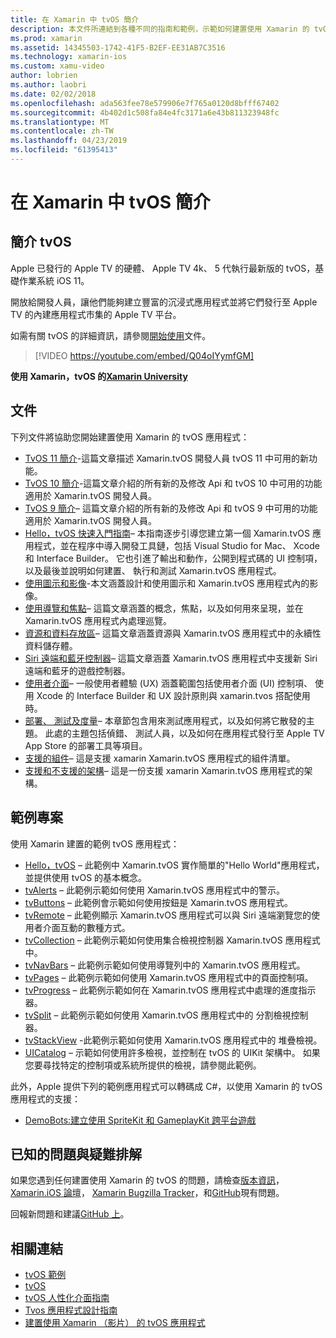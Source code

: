 ```yaml
---
title: 在 Xamarin 中 tvOS 簡介
description: 本文件所連結到各種不同的指南和範例，示範如何建置使用 Xamarin 的 tvOS 應用程式。 指南會討論各種功能，例如使用者介面開發、 資料儲存體、 圖示等。
ms.prod: xamarin
ms.assetid: 14345503-1742-41F5-B2EF-EE31AB7C3516
ms.technology: xamarin-ios
ms.custom: xamu-video
author: lobrien
ms.author: laobri
ms.date: 02/02/2018
ms.openlocfilehash: ada563fee78e579906e7f765a0120d8bfff67402
ms.sourcegitcommit: 4b402d1c508fa84e4fc3171a6e43b811323948fc
ms.translationtype: MT
ms.contentlocale: zh-TW
ms.lasthandoff: 04/23/2019
ms.locfileid: "61395413"
---
```

# <a name="introduction-to-tvos-in-xamarin"></a>在 Xamarin 中 tvOS 簡介

## <a name="introducing-tvos"></a>簡介 tvOS

Apple 已發行的 Apple TV 的硬體、 Apple TV 4k、 5 代執行最新版的 tvOS，基礎作業系統 iOS 11。

開放給開發人員，讓他們能夠建立豐富的沉浸式應用程式並將它們發行至 Apple TV 的內建應用程式市集的 Apple TV 平台。

如需有關 tvOS 的詳細資訊，請參閱[開始使用](~/ios/tvos/get-started/index.md)文件。

> [!VIDEO https://youtube.com/embed/Q04oIYymfGM]

**使用 Xamarin，tvOS 的[Xamarin University](https://university.xamarin.com/)**

## <a name="documentation"></a>文件

下列文件將協助您開始建置使用 Xamarin 的 tvOS 應用程式：

- [TvOS 11 簡介](~/ios/tvos/platform/introduction-to-tvos11.md)-這篇文章描述 Xamarin.tvOS 開發人員 tvOS 11 中可用的新功能。
- [TvOS 10 簡介](~/ios/tvos/platform/introduction-to-tvos10/index.md)-這篇文章介紹的所有新的及修改 Api 和 tvOS 10 中可用的功能適用於 Xamarin.tvOS 開發人員。
- [TvOS 9 簡介](~/ios/tvos/platform/tvos9.md)– 這篇文章介紹的所有新的及修改 Api 和 tvOS 9 中可用的功能適用於 Xamarin.tvOS 開發人員。 
- [Hello，tvOS 快速入門指南](~/ios/tvos/get-started/hello-tvos.md)– 本指南逐步引導您建立第一個 Xamarin.tvOS 應用程式，並在程序中導入開發工具鏈，包括 Visual Studio for Mac、 Xcode 和 Interface Builder。 它也引進了輸出和動作，公開到程式碼的 UI 控制項，以及最後並說明如何建置、 執行和測試 Xamarin.tvOS 應用程式。
- [使用圖示和影像](~/ios/tvos/app-fundamentals/icons-images.md)-本文涵蓋設計和使用圖示和 Xamarin.tvOS 應用程式內的影像。
- [使用導覽和焦點](~/ios/tvos/app-fundamentals/navigation-focus.md)– 這篇文章涵蓋的概念，焦點，以及如何用來呈現，並在 Xamarin.tvOS 應用程式內處理巡覽。
- [資源和資料存放區](~/ios/tvos/app-fundamentals/resources-data-storage.md)– 這篇文章涵蓋資源與 Xamarin.tvOS 應用程式中的永續性資料儲存體。
- [Siri 遠端和藍牙控制器](~/ios/tvos/platform/remote-bluetooth.md)– 這篇文章涵蓋 Xamarin.tvOS 應用程式中支援新 Siri 遠端和藍牙的遊戲控制器。
- [使用者介面](~/ios/tvos/user-interface/index.md)– 一般使用者體驗 (UX) 涵蓋範圍包括使用者介面 (UI) 控制項、 使用 Xcode 的 Interface Builder 和 UX 設計原則與 xamarin.tvos 搭配使用時。
- [部署、 測試及度量](~/ios/tvos/deploy-test/index.md)– 本章節包含用來測試應用程式，以及如何將它散發的主題。 此處的主題包括偵錯、 測試人員，以及如何在應用程式發行至 Apple TV App Store 的部署工具等項目。
- [支援的組件](~/ios/tvos/internals/assemblies.md)– 這是支援 xamarin Xamarin.tvOS 應用程式的組件清單。
- [支援和不支援的架構](~/ios/tvos/internals/frameworks.md)– 這是一份支援 xamarin Xamarin.tvOS 應用程式的架構。

## <a name="sample-projects"></a>範例專案

使用 Xamarin 建置的範例 tvOS 應用程式：

- [Hello，tvOS](https://developer.xamarin.com/samples/monotouch/tvos/Hello-tvOS/) – 此範例中 Xamarin.tvOS 實作簡單的"Hello World"應用程式，並提供使用 tvOS 的基本概念。
- [tvAlerts](https://developer.xamarin.com/samples/monotouch/tvos/tvAlerts/) – 此範例示範如何使用 Xamarin.tvOS 應用程式中的警示。
- [tvButtons](https://developer.xamarin.com/samples/monotouch/tvos/tvButtons/) – 此範例會示範如何使用按鈕是 Xamarin.tvOS 應用程式。
- [tvRemote](https://developer.xamarin.com/samples/monotouch/tvos/tvRemote/) – 此範例顯示 Xamarin.tvOS 應用程式可以與 Siri 遠端瀏覽您的使用者介面互動的數種方式。
- [tvCollection](https://developer.xamarin.com/samples/monotouch/tvos/tvCollection/) – 此範例示範如何使用集合檢視控制器 Xamarin.tvOS 應用程式中。
- [tvNavBars](https://developer.xamarin.com/samples/monotouch/tvos/tvNavBars/) – 此範例示範如何使用導覽列中的 Xamarin.tvOS 應用程式。
- [tvPages](https://developer.xamarin.com/samples/monotouch/tvos/tvPages/) – 此範例示範如何使用 Xamarin.tvOS 應用程式中的頁面控制項。
- [tvProgress](https://developer.xamarin.com/samples/monotouch/tvos/tvProgress/) – 此範例示範如何在 Xamarin.tvOS 應用程式中處理的進度指示器。
- [tvSplit](https://developer.xamarin.com/samples/monotouch/tvos/tvSplit/) – 此範例示範如何使用 Xamarin.tvOS 應用程式中的 分割檢視控制器。
- [tvStackView](https://developer.xamarin.com/samples/monotouch/tvos/tvStackView/) -此範例示範如何使用 Xamarin.tvOS 應用程式中的 堆疊檢視。
- [UICatalog](https://developer.xamarin.com/samples/monotouch/tvos/UICatalog/) – 示範如何使用許多檢視，並控制在 tvOS 的 UIKit 架構中。 如果您要尋找特定的控制項或系統所提供的檢視，請參閱此範例。

此外，Apple 提供下列的範例應用程式可以轉碼成 C#，以使用 Xamarin 的 tvOS 應用程式的支援：

- [DemoBots:建立使用 SpriteKit 和 GameplayKit 跨平台遊戲](https://developer.apple.com/library/prerelease/tvos/samplecode/DemoBots/)

## <a name="known-issues-and-troubleshooting"></a>已知的問題與疑難排解

如果您遇到任何建置使用 Xamarin 的 tvOS 的問題，請檢查[版本資訊](https://docs.microsoft.com/xamarin/ios/release-notes/)， [Xamarin.iOS 論壇](https://forums.xamarin.com/categories/ios)， [Xamarin Bugzilla Tracker](https://bugzilla.xamarin.com/query.cgi?product=iOS)，和[GitHub](https://github.com/xamarin/xamarin-macios/issues)現有問題。

回報新問題和建議[GitHub 上](https://github.com/xamarin/xamarin-macios/issues)。


## <a name="related-links"></a>相關連結

- [tvOS 範例](https://developer.xamarin.com/samples/tvos/all/)
- [tvOS](https://developer.apple.com/tvos/)
- [tvOS 人性化介面指南](https://developer.apple.com/tvos/human-interface-guidelines/)
- [Tvos 應用程式設計指南](https://developer.apple.com/library/prerelease/tvos/documentation/General/Conceptual/AppleTV_PG/)
- [建置使用 Xamarin （影片） 的 tvOS 應用程式](https://university.xamarin.com/lightninglectures/tvos-with-xamarin)
